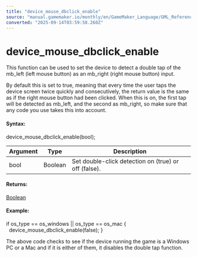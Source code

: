 ```yaml
---
title: "device_mouse_dbclick_enable"
source: "manual.gamemaker.io/monthly/en/GameMaker_Language/GML_Reference/Game_Input/Device_Input/device_mouse_dbclick_enable.htm"
converted: "2025-09-14T03:59:58.260Z"
---
```


# device\_mouse\_dbclick\_enable

This function can be used to set the device to detect a double tap of the mb\_left (left mouse button) as an mb\_right (right mouse button) input.

By default this is set to true, meaning that every time the user taps the device screen twice quickly and consecutively, the return value is the same as if the right mouse button had been clicked. When this is on, the first tap will be detected as mb\_left, and the second as mb\_right, so make sure that any code you use takes this into account.

#### Syntax:

device\_mouse\_dbclick\_enable(bool);

| Argument | Type | Description |
| --- | --- | --- |
| bool | Boolean | Set double-click detection on (true) or off (false). |

#### Returns:

[Boolean](../../../../../../../GameMaker_Language/GML_Overview/Data_Types.md)

#### Example:

if os\_type == os\_windows || os\_type == os\_mac
{
    device\_mouse\_dbclick\_enable(false);
}

The above code checks to see if the device running the game is a Windows PC or a Mac and if it is either of them, it disables the double tap function.